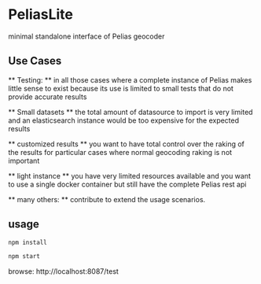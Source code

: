 # PeliasLite

minimal standalone interface of Pelias geocoder

## Use Cases

** Testing: ** in all those cases where a complete instance of Pelias makes little sense to exist because its use is limited to small tests that do not provide accurate results

** Small datasets ** the total amount of datasource to import is very limited and an elasticsearch instance would be too expensive for the expected results

** customized results ** you want to have total control over the raking of the results for particular cases where normal geocoding raking is not important

** light instance ** you have very limited resources available and you want to use a single docker container but still have the complete Pelias rest api

** many others: ** contribute to extend the usage scenarios.


## usage

```bash
npm install

npm start
```

browse: http://localhost:8087/test
